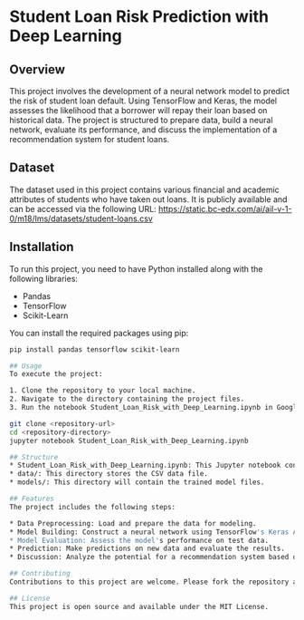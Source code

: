 # Student Loan Risk Prediction with Deep Learning

## Overview
This project involves the development of a neural network model to predict the risk of student loan default. Using TensorFlow and Keras, the model assesses the likelihood that a borrower will repay their loan based on historical data. The project is structured to prepare data, build a neural network, evaluate its performance, and discuss the implementation of a recommendation system for student loans.

## Dataset
The dataset used in this project contains various financial and academic attributes of students who have taken out loans. It is publicly available and can be accessed via the following URL: https://static.bc-edx.com/ai/ail-v-1-0/m18/lms/datasets/student-loans.csv


## Installation
To run this project, you need to have Python installed along with the following libraries:
- Pandas
- TensorFlow
- Scikit-Learn

You can install the required packages using pip:
```bash
pip install pandas tensorflow scikit-learn

## Usage
To execute the project:

1. Clone the repository to your local machine.
2. Navigate to the directory containing the project files.
3. Run the notebook Student_Loan_Risk_with_Deep_Learning.ipynb in Google Colab at https://colab.research.google.com/ or Jupyter notebook. I used Google Colab.

git clone <repository-url>
cd <repository-directory>
jupyter notebook Student_Loan_Risk_with_Deep_Learning.ipynb

## Structure
* Student_Loan_Risk_with_Deep_Learning.ipynb: This Jupyter notebook contains all the code and documentation for the project.
* data/: This directory stores the CSV data file.
* models/: This directory will contain the trained model files.

## Features
The project includes the following steps:

* Data Preprocessing: Load and prepare the data for modeling.
* Model Building: Construct a neural network using TensorFlow's Keras API.
* Model Evaluation: Assess the model's performance on test data.
* Prediction: Make predictions on new data and evaluate the results.
* Discussion: Analyze the potential for a recommendation system based on the model.

## Contributing
Contributions to this project are welcome. Please fork the repository and submit a pull request with your enhancements.

## License
This project is open source and available under the MIT License.
